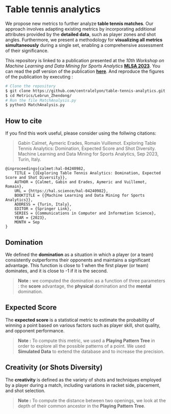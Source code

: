 # Table tennis analytics

We propose new metrics to further analyze **table tennis matches**.  Our approach involves adapting existing metrics by incorporating additional attributes provided by the **detailed data**, such as player zones and shot angles. Furthermore, we present a methodology for **visualizing all metrics simultaneously** during a single set, enabling a comprehensive assessment of their significance.

This repository is linked to a publication presented at the _10th Workshop on Machine Learning and Data Mining for Sports Analytics_
 **[MLSA 2023](https://dtai.cs.kuleuven.be/events/MLSA23/)**. You can read the pdf version of the publication **[here](https://hal.science/hal-04240982)**. And reproduce the figures of the publication by executing :

```bash
# Clone the repository
$ git clone https://github.com/centralelyon/table-tennis-analytics.git
$ cd Metrics/Lebrun_Zhendong/
# Run the file MatchAnalysis.py
$ python3 MatchAnalysis.py
```

## How to cite

If you find this work useful, please consider using the follwing citations:

> Gabin Calmet, Aymeric Erades, Romain Vuillemot. Exploring Table Tennis Analytics: Domination, Expected Score and Shot Diversity. Machine Learning and Data Mining for Sports Analytics, Sep 2023, Turin, Italy.

    @inproceedings{calmet:hal-04240982,
        TITLE = {{Exploring Table Tennis Analytics: Domination, Expected Score and Shot Diversity}},
        AUTHOR = {Calmet, Gabin and Erades, Aymeric and Vuillemot, Romain},
        URL = {https://hal.science/hal-04240982},
        BOOKTITLE = {{Machine Learning and Data Mining for Sports Analytics}},
        ADDRESS = {Turin, Italy},
        EDITOR = {Springer Link},
        SERIES = {Communications in Computer and Information Science},
        YEAR = {2023},
        MONTH = Sep
    }


## Domination

We defined the **domination** as a situation in which a player (or a team) consistently outperforms their opponents and maintains a significant advantage. This function is close to 1 when the first player (or team) dominates, and it is close to -1 if it is the second.

> **Note :** we computed the domination as a function of three parameters : the **score** advantage, the **physical** domination and the **mental** domination.


## Expected Score

The **expected score** is a statistical metric to estimate the probability of winning a point based on various factors such as player skill, shot quality, and opponent performance.

> **Note :** To compute this metric, we used a **Playing Pattern Tree** in order to explore all the possible patterns of a point. We used **Simulated Data** to extend the database and to increase the precision.

## Creativity (or Shots Diversity)

The **creativity** is defined as the variety of shots and techniques employed by a player during a match, including variations in racket side, placement, and shot selection.
> **Note :** To compute the distance between two openings, we look at the depth of their common ancestor in the **Playing Pattern Tree**. 
